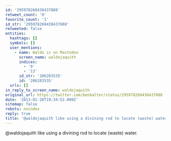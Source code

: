 ```yaml
---
id: '295978268438437888'
retweet_count: '0'
favorite_count: '1'
id_str: '295978268438437888'
retweeted: false
entities:
  hashtags: []
  symbols: []
  user_mentions:
    - name: Waldo is on Mastodon
      screen_name: waldojaquith
      indices:
        - '0'
        - '13'
      id_str: '206283535'
      id: '206283535'
  urls: []
in_reply_to_screen_name: waldojaquith
original_url: https://twitter.com/benbalter/status/295978268438437888
date: '2013-01-28T19:34:52.000Z'
sitemap: false
robots: noindex
reply: true
title: '@waldojaquith like using a divining rod to locate (waste) water.'
---
```


@waldojaquith like using a divining rod to locate (waste) water.